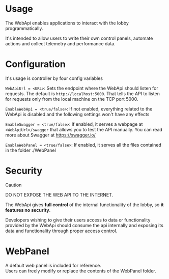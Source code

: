 # Usage

The WebApi enables applications to interact with the lobby programmatically.  

It's intended to allow users to write their own control panels, automate actions and collect telemetry and performance data.

# Configuration
  
It's usage is controller by four config variables  
  
`WebApiUrl = <URL>`: Sets the endpoint where the WebApi should listen for requests. The default is `http://localhost:5000`. That tells the API to listen for requests only from the local machine on the TCP port 5000.

`EnableWebApi = <true/false>`: If not enabled, everything related to the WebApi is disabled and the following settings won't have any effects

`EnableSwagger = <true/false>`: If enabled, it serves a webpage at `<WebApiUrl>/swagger` that allows you to test the API manually. You can read more about Swagger at https://swagger.io/

`EnableWebPanel = <true/false>`: If enabled, it serves all the files contained in the folder ./WebPanel

# Security

> [!CAUTION]
> DO NOT EXPOSE THE WEB API TO THE INTERNET.

The WebApi gives **full control** of the internal functionality of the lobby, so **it features no security**.  

Developers wishing to give their users access to data or functionality provided by the WebApi should consume the api internally and exposing its data and functionality through proper access control.

# WebPanel

A default web panel is included for reference.  
Users can freely modify or replace the contents of the WebPanel folder.  

